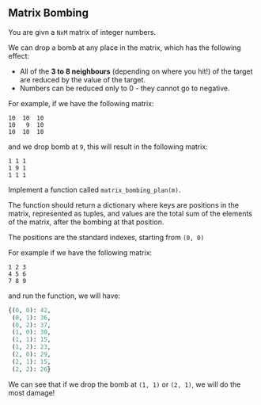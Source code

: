 ## Matrix Bombing

You are givn a `NxM` matrix of integer numbers.

We can drop a bomb at any place in the matrix, which has the following effect:

* All of the **3 to 8 neighbours** (depending on where you hit!) of the target are reduced by the value of the target.
* Numbers can be reduced only to 0 - they cannot go to negative.

For example, if we have the following matrix:

```
10  10  10
10   9  10
10  10  10
```

and we drop bomb at `9`, this will result in the following matrix:

```
1 1 1
1 9 1
1 1 1
```

Implement a function called `matrix_bombing_plan(m)`.

The function should return a dictionary where keys are positions in the matrix, represented as tuples, and values are the total sum of the elements of the matrix, after the bombing at that position.

The positions are the standard indexes, starting from `(0, 0)`

For example if we have the following matrix:

```
1 2 3
4 5 6
7 8 9
```

and run the function, we will have:

```python
{(0, 0): 42,
 (0, 1): 36,
 (0, 2): 37,
 (1, 0): 30,
 (1, 1): 15,
 (1, 2): 23,
 (2, 0): 29,
 (2, 1): 15,
 (2, 2): 26}
```

We can see that if we drop the bomb at `(1, 1)` or `(2, 1)`, we will do the most damage!

